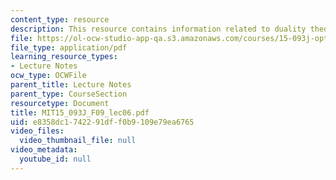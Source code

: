 ```yaml
---
content_type: resource
description: This resource contains information related to duality theory II.
file: https://ol-ocw-studio-app-qa.s3.amazonaws.com/courses/15-093j-optimization-methods-fall-2009/e8358dc1742291dff0b9109e79ea6765_MIT15_093J_F09_lec06.pdf
file_type: application/pdf
learning_resource_types:
- Lecture Notes
ocw_type: OCWFile
parent_title: Lecture Notes
parent_type: CourseSection
resourcetype: Document
title: MIT15_093J_F09_lec06.pdf
uid: e8358dc1-7422-91df-f0b9-109e79ea6765
video_files:
  video_thumbnail_file: null
video_metadata:
  youtube_id: null
---
```

